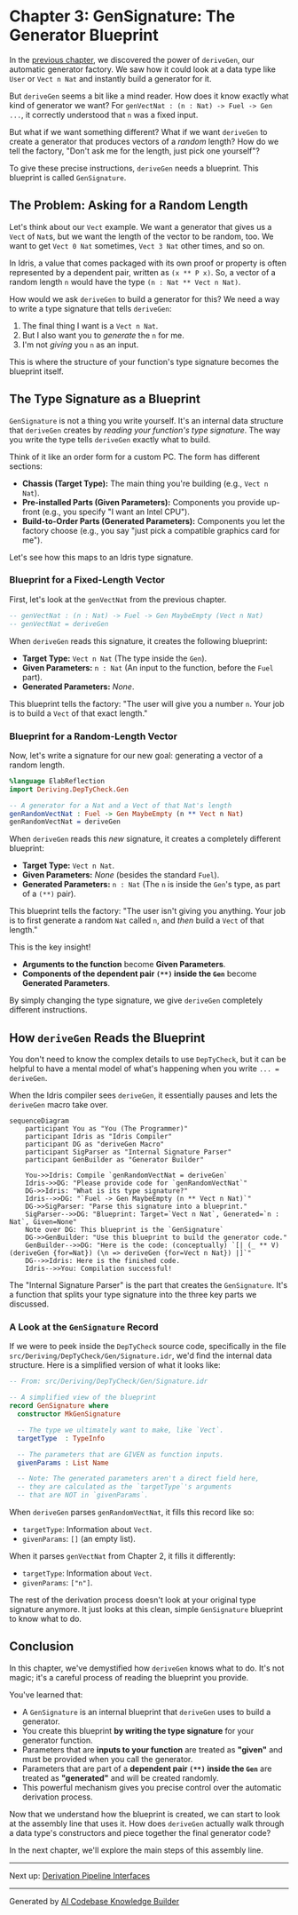 # Chapter 3: GenSignature: The Generator Blueprint

In the [previous chapter](02_derivegen__the_automatic_generator_factory_.md), we discovered the power of `deriveGen`, our automatic generator factory. We saw how it could look at a data type like `User` or `Vect n Nat` and instantly build a generator for it.

But `deriveGen` seems a bit like a mind reader. How does it know exactly what kind of generator we want? For `genVectNat : (n : Nat) -> Fuel -> Gen ...`, it correctly understood that `n` was a fixed input.

But what if we want something different? What if we want `deriveGen` to create a generator that produces vectors of a *random* length? How do we tell the factory, "Don't ask me for the length, just pick one yourself"?

To give these precise instructions, `deriveGen` needs a blueprint. This blueprint is called `GenSignature`.

## The Problem: Asking for a Random Length

Let's think about our `Vect` example. We want a generator that gives us a `Vect` of `Nat`s, but we want the length of the vector to be random, too. We want to get `Vect 0 Nat` sometimes, `Vect 3 Nat` other times, and so on.

In Idris, a value that comes packaged with its own proof or property is often represented by a dependent pair, written as `(x ** P x)`. So, a vector of a random length `n` would have the type `(n : Nat ** Vect n Nat)`.

How would we ask `deriveGen` to build a generator for this? We need a way to write a type signature that tells `deriveGen`:
1.  The final thing I want is a `Vect n Nat`.
2.  But I also want you to *generate* the `n` for me.
3.  I'm not *giving* you `n` as an input.

This is where the structure of your function's type signature becomes the blueprint itself.

## The Type Signature as a Blueprint

`GenSignature` is not a thing you write yourself. It's an internal data structure that `deriveGen` creates by *reading your function's type signature*. The way you write the type tells `deriveGen` exactly what to build.

Think of it like an order form for a custom PC. The form has different sections:
*   **Chassis (Target Type):** The main thing you're building (e.g., `Vect n Nat`).
*   **Pre-installed Parts (Given Parameters):** Components you provide up-front (e.g., you specify "I want an Intel CPU").
*   **Build-to-Order Parts (Generated Parameters):** Components you let the factory choose (e.g., you say "just pick a compatible graphics card for me").

Let's see how this maps to an Idris type signature.

### Blueprint for a Fixed-Length Vector

First, let's look at the `genVectNat` from the previous chapter.

```idris
-- genVectNat : (n : Nat) -> Fuel -> Gen MaybeEmpty (Vect n Nat)
-- genVectNat = deriveGen
```

When `deriveGen` reads this signature, it creates the following blueprint:
*   **Target Type:** `Vect n Nat` (The type inside the `Gen`).
*   **Given Parameters:** `n : Nat` (An input to the function, before the `Fuel` part).
*   **Generated Parameters:** *None*.

This blueprint tells the factory: "The user will give you a number `n`. Your job is to build a `Vect` of that exact length."

### Blueprint for a Random-Length Vector

Now, let's write a signature for our new goal: generating a vector of a random length.

```idris
%language ElabReflection
import Deriving.DepTyCheck.Gen

-- A generator for a Nat and a Vect of that Nat's length
genRandomVectNat : Fuel -> Gen MaybeEmpty (n ** Vect n Nat)
genRandomVectNat = deriveGen
```

When `deriveGen` reads this *new* signature, it creates a completely different blueprint:
*   **Target Type:** `Vect n Nat`.
*   **Given Parameters:** *None* (besides the standard `Fuel`).
*   **Generated Parameters:** `n : Nat` (The `n` is inside the `Gen`'s type, as part of a `(**)` pair).

This blueprint tells the factory: "The user isn't giving you anything. Your job is to first generate a random `Nat` called `n`, and *then* build a `Vect` of that length."

This is the key insight!
*   **Arguments to the function** become **Given Parameters**.
*   **Components of the dependent pair `(**)` inside the `Gen`** become **Generated Parameters**.

By simply changing the type signature, we give `deriveGen` completely different instructions.

## How `deriveGen` Reads the Blueprint

You don't need to know the complex details to use `DepTyCheck`, but it can be helpful to have a mental model of what's happening when you write `... = deriveGen`.

When the Idris compiler sees `deriveGen`, it essentially pauses and lets the `deriveGen` macro take over.

```mermaid
sequenceDiagram
    participant You as "You (The Programmer)"
    participant Idris as "Idris Compiler"
    participant DG as "deriveGen Macro"
    participant SigParser as "Internal Signature Parser"
    participant GenBuilder as "Generator Builder"

    You->>Idris: Compile `genRandomVectNat = deriveGen`
    Idris->>DG: "Please provide code for `genRandomVectNat`"
    DG->>Idris: "What is its type signature?"
    Idris-->>DG: "`Fuel -> Gen MaybeEmpty (n ** Vect n Nat)`"
    DG->>SigParser: "Parse this signature into a blueprint."
    SigParser-->>DG: "Blueprint: Target=`Vect n Nat`, Generated=`n : Nat`, Given=None"
    Note over DG: This blueprint is the `GenSignature`
    DG->>GenBuilder: "Use this blueprint to build the generator code."
    GenBuilder-->>DG: "Here is the code: (conceptually) `[| (_ ** V) (deriveGen {for=Nat}) (\n => deriveGen {for=Vect n Nat}) |]`"
    DG-->>Idris: Here is the finished code.
    Idris-->>You: Compilation successful!
```

The "Internal Signature Parser" is the part that creates the `GenSignature`. It's a function that splits your type signature into the three key parts we discussed.

### A Look at the `GenSignature` Record

If we were to peek inside the `DepTyCheck` source code, specifically in the file `src/Deriving/DepTyCheck/Gen/Signature.idr`, we'd find the internal data structure. Here is a simplified version of what it looks like:

```idris
-- From: src/Deriving/DepTyCheck/Gen/Signature.idr

-- A simplified view of the blueprint
record GenSignature where
  constructor MkGenSignature

  -- The type we ultimately want to make, like `Vect`.
  targetType  : TypeInfo

  -- The parameters that are GIVEN as function inputs.
  givenParams : List Name

  -- Note: The generated parameters aren't a direct field here,
  -- they are calculated as the `targetType`'s arguments
  -- that are NOT in `givenParams`.
```

When `deriveGen` parses `genRandomVectNat`, it fills this record like so:
*   `targetType`: Information about `Vect`.
*   `givenParams`: `[]` (an empty list).

When it parses `genVectNat` from Chapter 2, it fills it differently:
*   `targetType`: Information about `Vect`.
*   `givenParams`: `["n"]`.

The rest of the derivation process doesn't look at your original type signature anymore. It just looks at this clean, simple `GenSignature` blueprint to know what to do.

## Conclusion

In this chapter, we've demystified how `deriveGen` knows what to do. It's not magic; it's a careful process of reading the blueprint you provide.

You've learned that:
-   A `GenSignature` is an internal blueprint that `deriveGen` uses to build a generator.
-   You create this blueprint **by writing the type signature** for your generator function.
-   Parameters that are **inputs to your function** are treated as **"given"** and must be provided when you call the generator.
-   Parameters that are part of a **dependent pair `(**)` inside the `Gen`** are treated as **"generated"** and will be created randomly.
-   This powerful mechanism gives you precise control over the automatic derivation process.

Now that we understand how the blueprint is created, we can start to look at the assembly line that uses it. How does `deriveGen` actually walk through a data type's constructors and piece together the final generator code?

In the next chapter, we'll explore the main steps of this assembly line.

---

Next up: [Derivation Pipeline Interfaces](04_derivation_pipeline_interfaces_.md)

---

Generated by [AI Codebase Knowledge Builder](https://github.com/The-Pocket/Tutorial-Codebase-Knowledge)